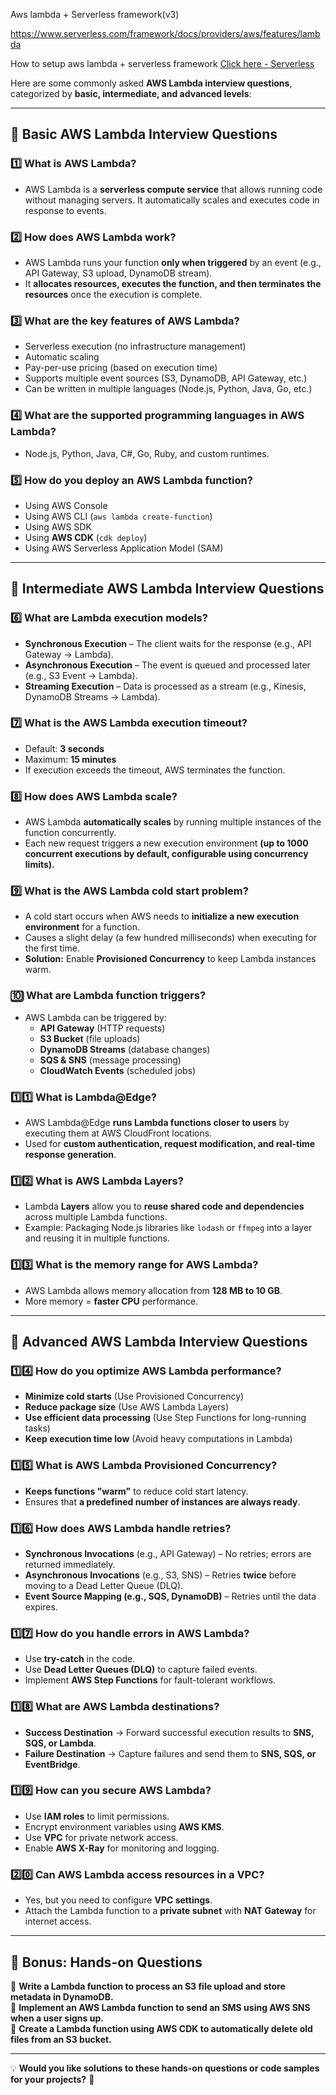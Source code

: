 Aws lambda + Serverless framework(v3)

https://www.serverless.com/framework/docs/providers/aws/features/lambda 

How to setup aws lambda + serverless framework
[Click here - Serverless](https://www.serverless.com/framework/docs/getting-started)

Here are some commonly asked **AWS Lambda interview questions**, categorized by **basic, intermediate, and advanced levels**:

---

## **🔹 Basic AWS Lambda Interview Questions**
### 1️⃣ **What is AWS Lambda?**
   - AWS Lambda is a **serverless compute service** that allows running code without managing servers. It automatically scales and executes code in response to events.

### 2️⃣ **How does AWS Lambda work?**
   - AWS Lambda runs your function **only when triggered** by an event (e.g., API Gateway, S3 upload, DynamoDB stream).
   - It **allocates resources, executes the function, and then terminates the resources** once the execution is complete.

### 3️⃣ **What are the key features of AWS Lambda?**
   - Serverless execution (no infrastructure management)
   - Automatic scaling
   - Pay-per-use pricing (based on execution time)
   - Supports multiple event sources (S3, DynamoDB, API Gateway, etc.)
   - Can be written in multiple languages (Node.js, Python, Java, Go, etc.)

### 4️⃣ **What are the supported programming languages in AWS Lambda?**
   - Node.js, Python, Java, C#, Go, Ruby, and custom runtimes.

### 5️⃣ **How do you deploy an AWS Lambda function?**
   - Using AWS Console
   - Using AWS CLI (`aws lambda create-function`)
   - Using AWS SDK
   - Using **AWS CDK** (`cdk deploy`)
   - Using AWS Serverless Application Model (SAM)

---

## **🔹 Intermediate AWS Lambda Interview Questions**
### 6️⃣ **What are Lambda execution models?**
   - **Synchronous Execution** – The client waits for the response (e.g., API Gateway → Lambda).
   - **Asynchronous Execution** – The event is queued and processed later (e.g., S3 Event → Lambda).
   - **Streaming Execution** – Data is processed as a stream (e.g., Kinesis, DynamoDB Streams → Lambda).

### 7️⃣ **What is the AWS Lambda execution timeout?**
   - Default: **3 seconds**
   - Maximum: **15 minutes**
   - If execution exceeds the timeout, AWS terminates the function.

### 8️⃣ **How does AWS Lambda scale?**
   - AWS Lambda **automatically scales** by running multiple instances of the function concurrently.
   - Each new request triggers a new execution environment **(up to 1000 concurrent executions by default, configurable using concurrency limits).**

### 9️⃣ **What is the AWS Lambda cold start problem?**
   - A cold start occurs when AWS needs to **initialize a new execution environment** for a function.
   - Causes a slight delay (a few hundred milliseconds) when executing for the first time.
   - **Solution:** Enable **Provisioned Concurrency** to keep Lambda instances warm.

### 🔟 **What are Lambda function triggers?**
   - AWS Lambda can be triggered by:
     - **API Gateway** (HTTP requests)
     - **S3 Bucket** (file uploads)
     - **DynamoDB Streams** (database changes)
     - **SQS & SNS** (message processing)
     - **CloudWatch Events** (scheduled jobs)

### 1️⃣1️⃣ **What is Lambda@Edge?**
   - AWS Lambda@Edge **runs Lambda functions closer to users** by executing them at AWS CloudFront locations.
   - Used for **custom authentication, request modification, and real-time response generation**.

### 1️⃣2️⃣ **What is AWS Lambda Layers?**
   - Lambda **Layers** allow you to **reuse shared code and dependencies** across multiple Lambda functions.
   - Example: Packaging Node.js libraries like `lodash` or `ffmpeg` into a layer and reusing it in multiple functions.

### 1️⃣3️⃣ **What is the memory range for AWS Lambda?**
   - AWS Lambda allows memory allocation from **128 MB to 10 GB**.
   - More memory = **faster CPU** performance.

---

## **🔹 Advanced AWS Lambda Interview Questions**
### 1️⃣4️⃣ **How do you optimize AWS Lambda performance?**
   - **Minimize cold starts** (Use Provisioned Concurrency)
   - **Reduce package size** (Use AWS Lambda Layers)
   - **Use efficient data processing** (Use Step Functions for long-running tasks)
   - **Keep execution time low** (Avoid heavy computations in Lambda)

### 1️⃣5️⃣ **What is AWS Lambda Provisioned Concurrency?**
   - **Keeps functions "warm"** to reduce cold start latency.
   - Ensures that **a predefined number of instances are always ready**.

### 1️⃣6️⃣ **How does AWS Lambda handle retries?**
   - **Synchronous Invocations** (e.g., API Gateway) – No retries; errors are returned immediately.
   - **Asynchronous Invocations** (e.g., S3, SNS) – Retries **twice** before moving to a Dead Letter Queue (DLQ).
   - **Event Source Mapping (e.g., SQS, DynamoDB)** – Retries until the data expires.

### 1️⃣7️⃣ **How do you handle errors in AWS Lambda?**
   - Use **try-catch** in the code.
   - Use **Dead Letter Queues (DLQ)** to capture failed events.
   - Implement **AWS Step Functions** for fault-tolerant workflows.

### 1️⃣8️⃣ **What are AWS Lambda destinations?**
   - **Success Destination** → Forward successful execution results to **SNS, SQS, or Lambda**.
   - **Failure Destination** → Capture failures and send them to **SNS, SQS, or EventBridge**.

### 1️⃣9️⃣ **How can you secure AWS Lambda?**
   - Use **IAM roles** to limit permissions.
   - Encrypt environment variables using **AWS KMS**.
   - Use **VPC** for private network access.
   - Enable **AWS X-Ray** for monitoring and logging.

### 2️⃣0️⃣ **Can AWS Lambda access resources in a VPC?**
   - Yes, but you need to configure **VPC settings**.
   - Attach the Lambda function to a **private subnet** with **NAT Gateway** for internet access.

---

## **🚀 Bonus: Hands-on Questions**
🔹 **Write a Lambda function to process an S3 file upload and store metadata in DynamoDB.**  
🔹 **Implement an AWS Lambda function to send an SMS using AWS SNS when a user signs up.**  
🔹 **Create a Lambda function using AWS CDK to automatically delete old files from an S3 bucket.**  

---

💡 **Would you like solutions to these hands-on questions or code samples for your projects?** 🚀